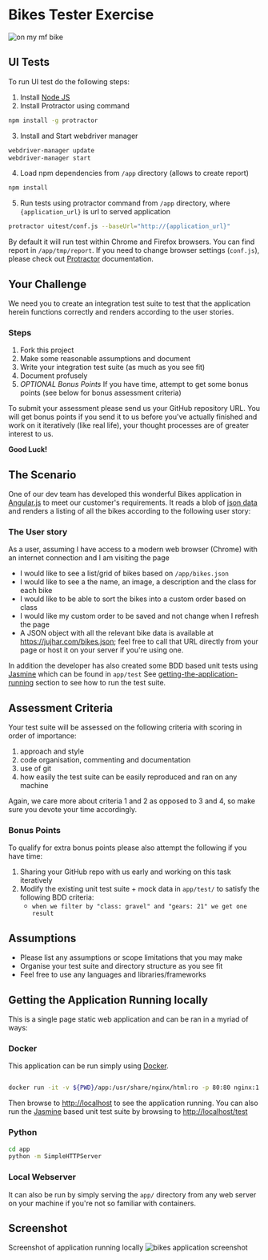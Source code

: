 # Bikes Tester Exercise

![on my mf bike](app/favicon.png)

## UI Tests

To run UI test do the following steps:

1. Install [Node JS](https://nodejs.org/en/)
2. Install Protractor using command
```bash
npm install -g protractor
```
3. Install and Start webdriver manager
```bash
webdriver-manager update
webdriver-manager start
```
4. Load npm dependencies from `/app` directory (allows to create report)
```bash
npm install
```
5. Run tests using protractor command from `/app` directory, where `{application_url}` is url to served application
```bash
protractor uitest/conf.js --baseUrl="http://{application_url}"
```

By default it will run test within Chrome and Firefox browsers.
You can find report in `/app/tmp/report`.
If you need to change browser settings (`conf.js`), please check out [Protractor](https://www.protractortest.org) documentation.

## Your Challenge

We need you to create an integration test suite to test that the application herein functions correctly and renders according to the user stories.

### Steps

1. Fork this project
2. Make some reasonable assumptions and document
3. Write your integration test suite (as much as you see fit)
4. Document profusely
5. *OPTIONAL Bonus Points* If you have time, attempt to get some bonus points (see below for bonus assessment criteria)

To submit your assessment please send us your GitHub repository URL. You will get bonus points if you send it to us before you've actually finished and work on it iteratively (like real life), your thought processes are of greater interest to us.

**Good Luck!**

## The Scenario

One of our dev team has developed this wonderful Bikes application in [Angular.js](https://angularjs.org/) to meet our customer's requirements.
It reads a blob of [json data](app/bikes.json) and renders a listing of all the bikes according to the following user story:

### The User story

As a user, assuming I have access to a modern web browser (Chrome) with an internet connection and I am visiting the page

- I would like to see a list/grid of bikes based on `/app/bikes.json`
- I would like to see a the name, an image, a description and the class for each bike
- I would like to be able to sort the bikes into a custom order based on class
- I would like my custom order to be saved and not change when I refresh the page
- A JSON object with all the relevant bike data is available at https://jujhar.com/bikes.json; feel free to call that URL directly from your page or host it on your server if you're using one.

In addition the developer has also created some BDD based unit tests using [Jasmine](https://jasmine.github.io/) which can be found in `app/test`
See [getting-the-application-running](https://github.com/jujhars13/test-testers#getting-the-application-running-locally) section to see how to run the test suite.

## Assessment Criteria

Your test suite will be assessed on the following criteria with scoring in order of importance:

1. approach and style
2. code organisation, commenting and documentation
3. use of git
4. how easily the test suite can be easily reproduced and ran on any machine

Again, we care more about criteria 1 and 2 as opposed to 3 and 4, so make sure you devote your time accordingly.

### Bonus Points

To qualify for extra bonus points please also attempt the following if you have time:

1. Sharing your GitHub repo with us early and working on this task iteratively
2. Modify the existing unit test suite + mock data in `app/test/` to satisfy the following BDD criteria:
    - `when we filter by "class: gravel" and "gears: 21" we get one result`

## Assumptions

- Please list any assumptions or scope limitations that you may make
- Organise your test suite and directory structure as you see fit
- Feel free to use any languages and libraries/frameworks

## Getting the Application Running locally
This is a single page static web application and can be ran in a myriad of ways:

### Docker

This application can be run simply using [Docker](https://www.docker.com/).

```bash

docker run -it -v ${PWD}/app:/usr/share/nginx/html:ro -p 80:80 nginx:1.13
```

Then browse to [http://localhost]() to see the application running.
You can also run the [Jasmine](https://jasmine.github.io/) based unit test suite by browsing to [http://localhost/test]() 

### Python

```bash
cd app
python -m SimpleHTTPServer
```

### Local Webserver

It can also be run by simply serving the `app/` directory from any web server on your machine if you're not so familiar with containers.

## Screenshot

Screenshot of application running locally
![bikes application screenshot](https://raw.githubusercontent.com/jujhars13/test-testers/master/screenshot.png)
